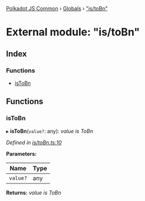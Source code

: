 [Polkadot JS Common](../README.md) › [Globals](../globals.md) › ["is/toBn"](_is_tobn_.md)

# External module: "is/toBn"

## Index

### Functions

* [isToBn](_is_tobn_.md#istobn)

## Functions

###  isToBn

▸ **isToBn**(`value?`: any): *value is ToBn*

*Defined in [is/toBn.ts:10](https://github.com/polkadot-js/common/blob/f86fcc60/packages/util/src/is/toBn.ts#L10)*

**Parameters:**

Name | Type |
------ | ------ |
`value?` | any |

**Returns:** *value is ToBn*
